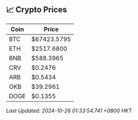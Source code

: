 ## 📈 Crypto Prices

| Coin | Price |
| ---- | ----- |
| BTC | $67423.5795 |
| ETH | $2517.6800 |
| BNB | $588.3965 |
| CRV | $0.2476 |
| ARB | $0.5434 |
| OKB | $39.2961 |
| DOGE | $0.1355 |

_Last Updated: 2024-10-26 01:33:54.741 +0800 HKT_